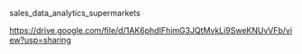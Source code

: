 sales_data_analytics_supermarkets


https://drive.google.com/file/d/1AK6phdIFhimG3JQtMvkLi9SweKNUvVFb/view?usp=sharing





